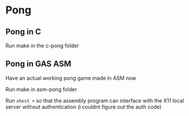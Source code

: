 # Pong

## Pong in C
Run make in the c-pong folder

## Pong in GAS ASM
Have an actual working pong game made in ASM now

Run make in asm-pong folder

Run `xhost +` so that the assembly program can interface with the X11 local server without authentication (i couldnt figure out the auth code)
